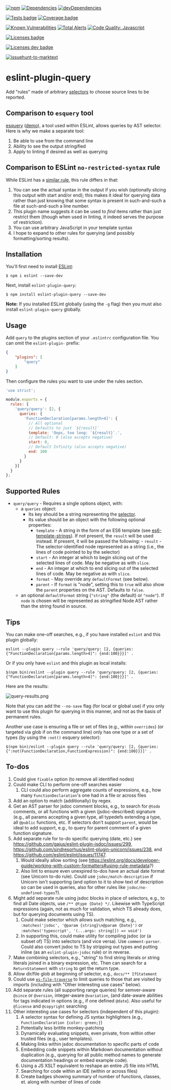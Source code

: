 [![npm](https://img.shields.io/npm/v/eslint-plugin-query.svg)](https://www.npmjs.com/package/eslint-plugin-query)
[![Dependencies](https://img.shields.io/david/brettz9/eslint-plugin-query.svg)](https://david-dm.org/brettz9/eslint-plugin-query)
[![devDependencies](https://img.shields.io/david/dev/brettz9/eslint-plugin-query.svg)](https://david-dm.org/brettz9/eslint-plugin-query?type=dev)

[![Tests badge](https://raw.githubusercontent.com/brettz9/eslint-plugin-query/master/badges/tests-badge.svg?sanitize=true)](badges/tests-badge.svg)
[![Coverage badge](https://raw.githubusercontent.com/brettz9/eslint-plugin-query/master/badges/coverage-badge.svg?sanitize=true)](badges/coverage-badge.svg)

[![Known Vulnerabilities](https://snyk.io/test/github/brettz9/eslint-plugin-query/badge.svg)](https://snyk.io/test/github/brettz9/eslint-plugin-query)
[![Total Alerts](https://img.shields.io/lgtm/alerts/g/brettz9/eslint-plugin-query.svg?logo=lgtm&logoWidth=18)](https://lgtm.com/projects/g/brettz9/eslint-plugin-query/alerts)
[![Code Quality: Javascript](https://img.shields.io/lgtm/grade/javascript/g/brettz9/eslint-plugin-query.svg?logo=lgtm&logoWidth=18)](https://lgtm.com/projects/g/brettz9/eslint-plugin-query/context:javascript)

[![Licenses badge](https://raw.githubusercontent.com/brettz9/eslint-plugin-query/master/badges/licenses-badge.svg?sanitize=true)](badges/licenses-badge.svg)

[![Licenses dev badge](https://raw.githubusercontent.com/brettz9/eslint-plugin-query/master/badges/licenses-badge-dev.svg?sanitize=true)](badges/licenses-badge-dev.svg)

<!--[![License](https://img.shields.io/npm/l/eslint-plugin-query.svg)](LICENSE-MIT) -->

[![issuehunt-to-marktext](https://issuehunt.io/static/embed/issuehunt-button-v1.svg)](https://issuehunt.io/r/brettz9/eslint-plugin-query)

# eslint-plugin-query

Add "rules" made of arbitrary [selectors](https://eslint.org/docs/developer-guide/selectors) to choose source lines to be reported.

## Comparison to `esquery` tool

[esquery](https://github.com/estools/esquery) ([demo](https://estools.github.io/esquery/)),
a tool used within ESLint, allows queries by AST selector. Here is why we
make a separate tool:

1. Be able to use from the command line
1. Ability to see the output stringified
1. Apply to linting if desired as well as querying

## Comparison to ESLint `no-restricted-syntax` rule

While ESLint has a [similar rule](https://eslint.org/docs/rules/no-restricted-syntax),
this rule differs in that:

1. You can see the actual syntax in the output if you wish (optionally slicing
    this output with start and/or end); this makes it ideal for querying data
    rather than just knowing that some syntax is present in such-and-such a
    file at such-and-such a line number.
2. This plugin name suggests it can be used to *find* items rather than just
    restrict them (though when used in linting, it indeed serves the purpose of
    restriction).
3. You can use arbitrary JavaScript in your template syntax
4. I hope to expand to other rules for querying (and possibly formatting/sorting
    results).

## Installation

You'll first need to install [ESLint](http://eslint.org):

```
$ npm i eslint --save-dev
```

Next, install `eslint-plugin-query`:

```
$ npm install eslint-plugin-query --save-dev
```

**Note:** If you installed ESLint globally (using the `-g` flag) then you must also install `eslint-plugin-query` globally.

## Usage

Add `query` to the plugins section of your `.eslintrc` configuration file. You can omit the `eslint-plugin-` prefix:

```json
{
    "plugins": [
        "query"
    ]
}
```


Then configure the rules you want to use under the rules section.

```js
'use strict';

module.exports = {
  rules: {
    'query/query': [2, {
      queries: {
        'FunctionDeclaration[params.length>4]': {
          // All optional
          // Defaults to just `${result}`
          template: 'Oops, too long: `${result}`.',
          // Default: 0 (also accepts negative)
          start: 0,
          // Default Infinity (also accepts negative)
          end: 100
        }
      }
    }]
  }
};
```

## Supported Rules

- `query/query` - Requires a single options object, with:
    - a `queries` object:
        - Its key should be a string representing the
            [selector](https://eslint.org/docs/developer-guide/selectors).
        - Its value should be an object with the following optional properties:
            - `template` - A string in the form of an ES6 template (see
                [es6-template-strings](https://github.com/medikoo/es6-template-strings/)).
                If not present, the `result` will be used instead. If present,
                it will be passed the following:
                    - `result` - The selector-identified node represented as
                        a string (i.e., the lines of code pointed to by
                        the selector)
            - `start` - An integer at which to begin slicing out of
                the selected lines of code. May be negative as with
                `slice`.
            - `end` - An integer at which to end slicing out of the
                selected lines of code. May be negative as with `slice`.
            - `format` - May override any `defaultFormat` (see below).
            - `parent` - If `format` is "node", setting this to `true`
                will also show the `parent` properties on the AST. Defaults
                to `false`.
    - an optional `defaultFormat` string (`"string"` (the default) or `"node"`).
        If `node` is chosen will be represented as stringified Node AST
        rather than the string found in source.

## Tips

You can make one-off searches, e.g., if you have installed `eslint` and this
plugin globally:

```shell
eslint --plugin query --rule 'query/query: [2, {queries: {"FunctionDeclaration[params.length>4]": {end:100}}}]' .
```

Or if you only have `eslint` and this plugin as local installs:

```shell
$(npm bin)/eslint --plugin query --rule 'query/query: [2, {queries: {"FunctionDeclaration[params.length>4]": {end:100}}}]' .
```

Here are the results:

![query-results.png](query-results.png)

Note that you can add the `--no-save` flag (for local or global use) if
you only want to use this plugin for querying in this manner, and not as
the basis of permanent rules.

Another use case is ensuring a file or set of files (e.g., within `overrides`)
(or targeted via glob if on the command line) only has one type or a set of
types (by using the `:not()` esquery selector):

```shell
$(npm bin)/eslint --plugin query --rule 'query/query: [2, {queries: {":not(FunctionDeclaration,FunctionExpression)": {end:100}}}]' .
```

## To-dos

1. Could give `fixable` option (to remove all identified nodes)
1. Could make CLI to perform one-off searches easier
    1. CLI could also perform aggregate counts of expressions, e.g.,
        how many `FunctionDeclaration`'s one had in a file or across files
1. Add an option to match (additionally) by regex.
1. Get an AST parser for jsdoc comment blocks, e.g., to search for `@todo` comments,
    or all functions with a given (jsdoc-described) signature (e.g., all params
    accepting a given type, all typedefs extending a type, all `@public` functions,
    etc. If selectors don't support `parent`, would be ideal to add support,
    e.g., to query for parent comment of a given function signature.
1. Add separate rule for to-do specific querying (date, etc.)
    see <https://github.com/gajus/eslint-plugin-jsdoc/issues/299>,
    <https://github.com/sindresorhus/eslint-plugin-unicorn/issues/238>,
    and <https://github.com/eslint/eslint/issues/11747>.
    1. Would ideally allow sorting (see <https://eslint.org/docs/developer-guide/working-with-custom-formatters#using-rule-metadata>?)
    1. Also lint to ensure even unexpired to-dos have an actual date
        format (see Unicorn to-do rule). Could use
        `jsdoc/match-description` if Unicorn isn't supporting (and option
        to it to show text of description so can be used in queries, also
        for other rules like `jsdoc/no-undefined-types`?).
1. Might add separate rule using jsdoc blocks in place of selectors, e.g., to
    find all Date objects, use `/** @type {Date} */`. Likewise with
    TypeScript expressions (again, not as much for validation, which TS
    already does, but for querying documents using TS).
    1. Could make selector which allows such matching, e.g.,
        `:matches('jsdoc', '@param {string}\n@param {Date}')` or
        `:matches('typescript', '(...args: string[]) => void')`
    1. In supporting this, could make utility for compiling jsdoc (or (a
        subset of) TS) into selectors (and vice versa). Use
        `comment-parser`. Could also convert jsdoc to TS by stripping
        out types and putting inline (as an `eslint-plugin-jsdoc` rule)
        or in reverse.
1. Make combining selectors, e.g., "string" to find string literals or
    string literals joined in a binary expression, etc. Then can search
    for a `ReturnStatement` with `string` to get the return type.
1. Allow dir/file glob at beginning of selector, e.g., `docs/** IfStatement`
1. Could use [`es-file-traverse`](https://github.com/brettz9/es-file-traverse)
    to limit queries to those that are visited by imports (including with
    "Other interesting use cases" below).
1. Add separate rules (all supporting range queries) for semver-aware
    `@since` or `@version`, integer-aware `@variation`, (and date-aware
    abilities for tags indicated in options (e.g., if one defined `@date`).
    Also useful for `@license` and `@copyright` searching
1. Other interesting use cases for selectors (independent of this plugin):
    1. A selector syntax for defining JS syntax highlighters (e.g.,
        `FunctionDeclaration {color: green;}`)
    1. Potentially less brittle monkey-patching
    1. Dynamically evaluating snippets, even private, from within other
        trusted files (e.g., user templates).
    1. Making links within jsdoc documentation to specific parts of code
    1. Embedding code snippets within Markdown documentation without
        duplication (e.g., querying for all public method names to
        generate documentation headings or embed example code).
    1. Using a JS XSLT equivalent to reshape an entire JS file into HTML
    1. Searching for code within an IDE (within or across files)
    1. Create badges showing summary of number of functions, classes, et.
        along with number of lines of code
